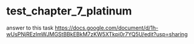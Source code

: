 # test_chapter_7_platinum
answer to this task https://docs.google.com/document/d/1h-wUsPNjREzImWJMGStBBkEBkM7zKW5XTkpi0r7YQ5U/edit?usp=sharing
